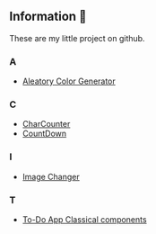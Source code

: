 ## Information 🤯

These are my little project on github.

### A

- <a href = "https://github.com/MedAmineGabsi/AleatoryColorGenerator">Aleatory Color Generator</a>

### C

- <a href = "https://github.com/MedAmineGabsi/CharCounter">CharCounter</a>
- <a href="https://github.com/MedAmineGabsi/Counterdown">CountDown</a>

### I

- <a href="https://github.com/MedAmineGabsi/imageChanger">Image Changer</a>

### T

- <a href = "https://github.com/MedAmineGabsi/todo-App">To-Do App Classical components</a>
